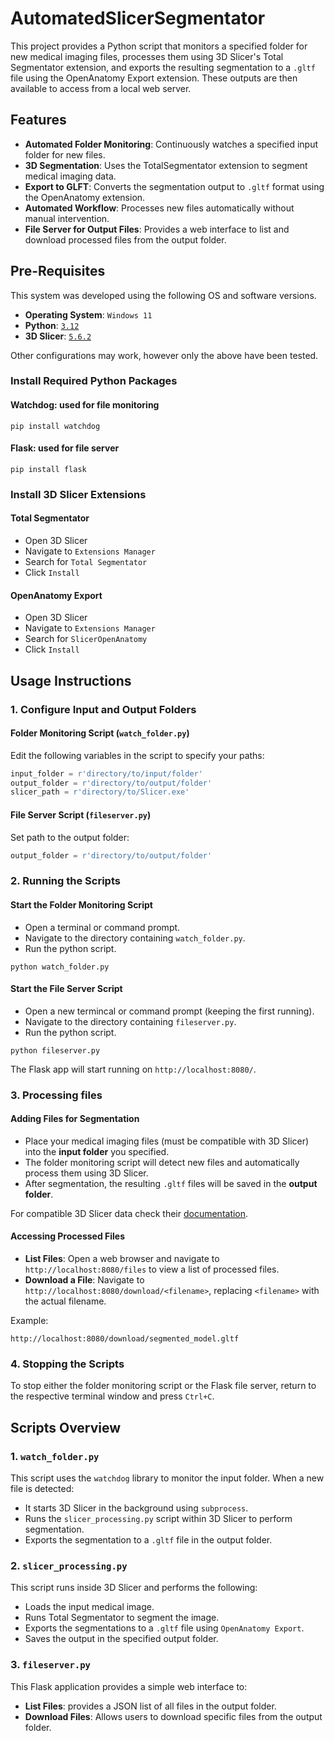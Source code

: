 # AutomatedSlicerSegmentator
 This project provides a Python script that monitors a specified folder for new medical imaging files, processes them using 3D Slicer's Total Segmentator extension, and exports the resulting segmentation to a ```.gltf``` file using the OpenAnatomy Export extension. These outputs are then available to access from a local web server.

## Features
- **Automated Folder Monitoring**: Continuously watches a specified input folder for new files.
- **3D Segmentation**: Uses the TotalSegmentator extension to segment medical imaging data.
- **Export to GLFT**: Converts the segmentation output to ```.gltf``` format using the OpenAnatomy extension.
- **Automated Workflow**: Processes new files automatically without manual intervention.
- **File Server for Output Files**: Provides a web interface to list and download processed files from the output folder.

## Pre-Requisites
 This system was developed using the following OS and software versions.
 - **Operating System**: ```Windows 11```
 - **Python**: [```3.12```](https://www.python.org/downloads/)
 - **3D Slicer**: [```5.6.2```](https://download.slicer.org/)
 
 Other configurations may work, however only the above have been tested.

### Install Required Python Packages
#### **Watchdog**: used for file monitoring
```
pip install watchdog
```

#### **Flask**: used for file server
```
pip install flask
```

### Install 3D Slicer Extensions
#### Total Segmentator
- Open 3D Slicer
- Navigate to ```Extensions Manager```
- Search for ```Total Segmentator```
- Click ```Install```

#### OpenAnatomy Export
- Open 3D Slicer
- Navigate to ```Extensions Manager```
- Search for ```SlicerOpenAnatomy```
- Click ```Install```

## Usage Instructions
### 1. Configure Input and Output Folders
#### Folder Monitoring Script (```watch_folder.py```)
Edit the following variables in the script to specify your paths:
```python
input_folder = r'directory/to/input/folder'
output_folder = r'directory/to/output/folder'
slicer_path = r'directory/to/Slicer.exe'
```
#### File Server Script (```fileserver.py```)
Set path to the output folder:
```python
output_folder = r'directory/to/output/folder'
```

### 2. Running the Scripts
#### Start the Folder Monitoring Script
- Open a terminal or command prompt.
- Navigate to the directory containing ```watch_folder.py```.
- Run the python script.
```
python watch_folder.py
```
#### Start the File Server Script
- Open a new termincal or command prompt (keeping the first running).
- Navigate to the directory containing  ```fileserver.py```.
- Run the python script.
```
python fileserver.py
```
The Flask app will start running on ```http://localhost:8080/```.

### 3. Processing files
#### Adding Files for Segmentation
- Place your medical imaging files (must be compatible with 3D Slicer) into the **input folder** you specified.
- The folder monitoring script will detect new files and automatically process them using 3D Slicer.
- After segmentation, the resulting ```.gltf``` files will be saved in the **output folder**.

For compatible 3D Slicer data check their [documentation](https://slicer.readthedocs.io/en/latest/user_guide/data_loading_and_saving.html).

#### Accessing Processed Files
- **List Files**: Open a web browser and navigate to ```http://localhost:8080/files``` to view a list of processed files.
- **Download a File**: Navigate to ```http://localhost:8080/download/<filename>```, replacing ```<filename>``` with the actual filename.

Example:
```
http://localhost:8080/download/segmented_model.gltf
```

### 4. Stopping the Scripts
To stop either the folder monitoring script or the Flask file server, return to the respective terminal window and press ```Ctrl+C```.

## Scripts Overview
### 1. ```watch_folder.py```
This script uses the ```watchdog``` library to monitor the input folder. When a new file is detected:
- It starts 3D Slicer in the background using ```subprocess```.
- Runs the ```slicer_processing.py``` script within 3D Slicer to perform segmentation.
- Exports the segmentation to a ```.gltf``` file in the output folder.

### 2. ```slicer_processing.py```
This script runs inside 3D Slicer and performs the following:
- Loads the input medical image.
- Runs Total Segmentator to segment the image.
- Exports the segmentations to a ```.gltf``` file using ```OpenAnatomy Export```.
- Saves the output in the specified output folder.

### 3. ```fileserver.py```
This Flask application provides a simple web interface to:
- **List Files**: provides a JSON list of all files in the output folder.
- **Download Files**: Allows users to download specific files from the output folder.